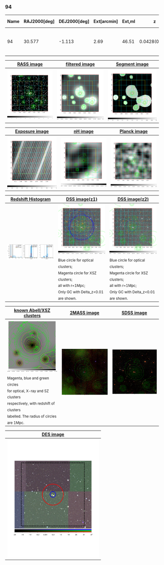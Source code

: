 <div STYLE="page-break-after: always;"></div>

### 94

|Name|RAJ2000[deg]|DEJ2000[deg] |Ext[arcmin]| Ext,ml | z | z_src| C|GC(XSZ,Delta_z<0.01)| GC(OPT,Delta_z<0.01)|GC| R_sig[arcmin] | R500[arcmin] | R500[Mpc]| CRsig[c/s] | CR500[c/s] |L500[1E44 erg/s]|F500[1E-12 erg/s/cm^2]| M500[1E14 Msun]|Tx[keV]|Cnt_sig|Beta|Rc[arcmin]|Comment|Alias|
|---|---|---|---|---|---|------|---|--------|---------|----------|---|---|---|---|---|---|---|---|---|---|---|---|---|---|
|94| 30.577| -1.113| 2.69| 46.51| 0.0428(0.005)| z1, z_xsz| B| MCXC| A, N, W| A, C, F20, MCXC, N, SPI, W| 13.675| 12.547| 0.635| 0.203(0.036)| 0.201(0.036)| 0.148(0.018)| 3.458(0.424)| 0.76(0.05)| 1.83(0.07)| 87.1| 0.737(-0.133+0.159)| 4.238(-1.242+1.215)| -| k337|

|[RASS image](../image/94/94_img.pdf)|[filtered image](../image/94/94_fil.pdf)|[Segment image](../image/94/94_seg.pdf)|
|-------------------|--------------------|-------------------|
| <img src="../image/94/94_img.png" width="300">  | <img src="../image/94/94_fil.png" width="300">   | <img src="../image/94/94_seg.png" width="300">  |

|[Exposure image](../image/94/94_mex.pdf)| [nH image](../image/94/94_nh.pdf)| [Planck image](../image/94/94_p.pdf)|
|-------------------|--------------------|-------------------|
|<img src="../image/94/94_mex.png" width="300">   | <img src="../image/94/94_nh.png" width="300">    | <img src="../image/94/94_p.png" width="300"> |

|[Redshift Histogram](../image/94/94_zg.pdf) | [DSS image(z1)](../image/94/94_dss_z1.pdf)      |  [DSS image(z2)](../image/94/94_dss_z2.pdf)    |
|-------------------|--------------------|-------------------|
|<img src="../image/94/94_zg.png" width="300"> |<img src="../image/94/94_dss_z1.png" width="300"> <sub><br>Blue circle for optical clusters; <br>Magenta circle for XSZ clusters; <br>all with r=1Mpc; <br>Only GC with Delta_z<0.01 are shown. </sub>| <img src="../image/94/94_dss_z2.png" width="300"><sub><br>Blue circle for optical clusters; <br>Magenta circle for XSZ clusters; <br>all with r=1Mpc; <br>Only GC with Delta_z<0.01 are shown. </sub> |

|[known Abell/XSZ clusters](../image/94/94_gc.pdf) | [2MASS image](../image/94/94_2mass.pdf)      |[SDSS image](../image/94/94_sdss.pdf)   |
|-------------------|-------------------|-------------------|
|<img src=../image/94/94_gc.png width="300"> <br><sub>Magenta, blue and green circles <br>for optical, X-ray and SZ clusters <br>respectively, with redshift of clusters <br>labelled. The radius of circles <br>are 1Mpc.</sub>|<img src="../image/94/94_2mass.png" width="300">  | <img src="../image/94/94_sdss.png" width="300">  |

|[DES image](../image/94/94_des.pdf)   |
|-------------------|
| <img src="../image/94/94_des.pdf" width="300">  |
